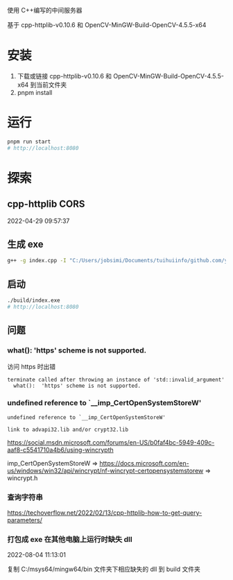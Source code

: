 使用 C++编写的中间服务器

基于 cpp-httplib-v0.10.6 和 OpenCV-MinGW-Build-OpenCV-4.5.5-x64

# 安装

1. 下载或链接
   cpp-httplib-v0.10.6 和 OpenCV-MinGW-Build-OpenCV-4.5.5-x64 到当前文件夹
2. pnpm install

# 运行

```sh
pnpm run start
# http://localhost:8080
```

# 探索

## cpp-httplib CORS

2022-04-29 09:57:37

## 生成 exe

```sh
g++ -g index.cpp -I "C:/Users/jobsimi/Documents/tuihuiinfo/github.com/yhirose/cpp-httplib/cpp-httplib-v0.10.6" -o ./build/index.exe -l ws2_32 -l wsock32 -l libssl -l libcrypto -l crypt32
```

## 启动

```sh
./build/index.exe
# http://localhost:8080
```

## 问题

### what(): 'https' scheme is not supported.

访问 https 时出错

```
terminate called after throwing an instance of 'std::invalid_argument'
  what():  'https' scheme is not supported.
```

### undefined reference to `\_\_imp_CertOpenSystemStoreW'

```
undefined reference to `__imp_CertOpenSystemStoreW'
```

```
link to advapi32.lib and/or crypt32.lib
```

https://social.msdn.microsoft.com/forums/en-US/b0faf4bc-5949-409c-aaf8-c5541710a4b6/using-wincrypth

imp_CertOpenSystemStoreW => https://docs.microsoft.com/en-us/windows/win32/api/wincrypt/nf-wincrypt-certopensystemstorew => wincrypt.h

### 查询字符串

https://techoverflow.net/2022/02/13/cpp-httplib-how-to-get-query-parameters/

### 打包成 exe 在其他电脑上运行时缺失 dll

2022-08-04 11:13:01

复制
C:/msys64/mingw64/bin
文件夹下相应缺失的 dll
到 build 文件夹
